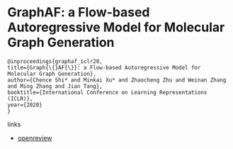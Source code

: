 # GraphAF: a Flow-based Autoregressive Model for Molecular Graph Generation

```
@inproceedings{graphaf_iclr20,
title={Graph{\{}AF{\}}: a Flow-based Autoregressive Model for Molecular Graph Generation},
author={Chence Shi* and Minkai Xu* and Zhaocheng Zhu and Weinan Zhang and Ming Zhang and Jian Tang},
booktitle={International Conference on Learning Representations (ICLR)},
year={2020}
}
```

links
- [openreview](https://openreview.net/forum?id=S1esMkHYPr)
